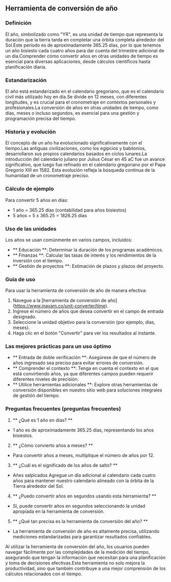 ## Herramienta de conversión de año

### Definición
El año, simbolizado como "YR", es una unidad de tiempo que representa la duración que la tierra tarda en completar una órbita completa alrededor del Sol.Este período es de aproximadamente 365.25 días, por lo que tenemos un año bisiesto cada cuatro años para dar cuenta del trimestre adicional de un día.Comprender cómo convertir años en otras unidades de tiempo es esencial para diversas aplicaciones, desde cálculos científicos hasta planificación diaria.

### Estandarización
El año está estandarizado en el calendario gregoriano, que es el calendario civil más utilizado hoy en día.Se divide en 12 meses, con diferentes longitudes, y es crucial para el cronometraje en contextos personales y profesionales.La conversión de años en otras unidades de tiempo, como días, meses o incluso segundos, es esencial para una gestión y programación precisa del tiempo.

### Historia y evolución
El concepto de un año ha evolucionado significativamente con el tiempo.Las antiguas civilizaciones, como los egipcios y babilonios, desarrollaron sus propios calendarios basados ​​en ciclos lunares.La introducción del calendario juliano por Julius César en 45 aC fue un avance significativo, que luego fue refinado en el calendario gregoriano por el Papa Gregorio XIII en 1582. Esta evolución refleja la búsqueda continua de la humanidad de un cronometraje preciso.

### Cálculo de ejemplo
Para convertir 5 años en días:
- 1 año = 365.25 días (contabilidad para años bisiestos)
- 5 años = 5 x 365.25 = 1826.25 días

### Uso de las unidades
Los años se usan comúnmente en varios campos, incluidos:
- ** Educación **: Determinar la duración de los programas académicos.
- ** Finanzas **: Calcular las tasas de interés y los rendimientos de la inversión con el tiempo.
- ** Gestión de proyectos **: Estimación de plazos y plazos del proyecto.

### Guía de uso
Para usar la herramienta de conversión de año de manera efectiva:
1. Navegue a la [herramienta de conversión de año] (https://www.inayam.co/unit-converter/time).
2. Ingrese el número de años que desea convertir en el campo de entrada designado.
3. Seleccione la unidad objetivo para la conversión (por ejemplo, días, meses).
4. Haga clic en el botón "Convertir" para ver los resultados al instante.

### Las mejores prácticas para un uso óptimo
- ** Entrada de doble verificación **: Asegúrese de que el número de años ingresado sea preciso para evitar errores de conversión.
- ** Comprender el contexto **: Tenga en cuenta el contexto en el que está convirtiendo años, ya que diferentes campos pueden requerir diferentes niveles de precisión.
- ** Utilice herramientas adicionales **: Explore otras herramientas de conversión disponibles en nuestro sitio web para soluciones integrales de gestión del tiempo.

### Preguntas frecuentes (preguntas frecuentes)

1. ** ¿Qué es 1 año en días? **
- 1 año es de aproximadamente 365.25 días, representando los años bisiestos.

2. ** ¿Cómo convierto años a meses? **
- Para convertir años a meses, multiplique el número de años por 12.

3. ** ¿Cuál es el significado de los años de salto? **
- Añes salpicados Agregue un día adicional al calendario cada cuatro años para mantener nuestro calendario alineado con la órbita de la Tierra alrededor del Sol.

4. ** ¿Puedo convertir años en segundos usando esta herramienta? **
- Sí, puede convertir años en segundos seleccionando la unidad apropiada en la herramienta de conversión.

5. ** ¿Qué tan precisa es la herramienta de conversión del año? **
- La herramienta de conversión de año es altamente precisa, utilizando mediciones estandarizadas para garantizar resultados confiables.

Al utilizar la herramienta de conversión del año, los usuarios pueden navegar fácilmente por las complejidades de la medición del tiempo, asegurando que tengan la información que necesitan para una planificación y toma de decisiones efectivas.Esta herramienta no solo mejora la productividad, sino que también contribuye a una mejor comprensión de los cálculos relacionados con el tiempo.